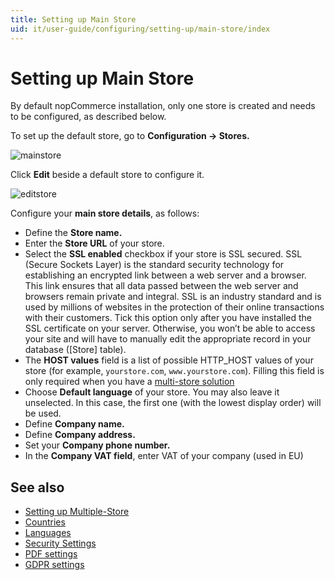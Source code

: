 ```yaml
---
title: Setting up Main Store
uid: it/user-guide/configuring/setting-up/main-store/index
---
```


# Setting up Main Store

By default nopCommerce installation, only one store is created and needs to be configured, as described below.

To set up the default store, go to **Configuration → Stores.**

![mainstore](_static/index/mainstore.png)

Click **Edit** beside a default store to configure it.

![editstore](_static/index/Store-Edit.png)

Configure your **main store details**, as follows:

* Define the **Store name.**
* Enter the **Store URL** of your store.
* Select the **SSL enabled** checkbox if your store is SSL secured. SSL (Secure Sockets Layer) is the standard security technology for establishing an encrypted link between a web server and a browser. This link ensures that all data passed between the web server and browsers remain private and integral. SSL is an industry standard and is used by millions of websites in the protection of their online transactions with their customers. Tick this option only after you have installed the SSL certificate on your server. Otherwise, you won’t be able to access your site and will have to manually edit the appropriate record in your database ([Store] table).
* The **HOST values** field is a list of possible HTTP_HOST values of your store (for example, `yourstore.com`, `www.yourstore.com`). Filling this field is only required when you have a [multi-store solution](xref:en/user-guide/configuring/setting-up/main-store/multiple-store)
* Choose **Default language** of your store. You may also leave it unselected. In this case, the first one (with the lowest display order) will be used.
* Define **Company name.**
* Define **Company address.**
* Set your **Company phone number.**
* In the **Company VAT field**, enter VAT of your company (used in EU)

## See also

* [Setting up Multiple-Store](xref:it/user-guide/configuring/setting-up/main-store/multiple-store)
* [Countries](xref:it/user-guide/configuring/setting-up/main-store/countries)
* [Languages](xref:it/user-guide/configuring/setting-up/main-store/languages)
* [Security Settings](xref:it/user-guide/configuring/setting-up/main-store/security-settings)
* [PDF settings](xref:it/user-guide/configuring/setting-up/main-store/pdf-settings)
* [GDPR settings](xref:it/user-guide/configuring/setting-up/main-store/gdpr-settings)